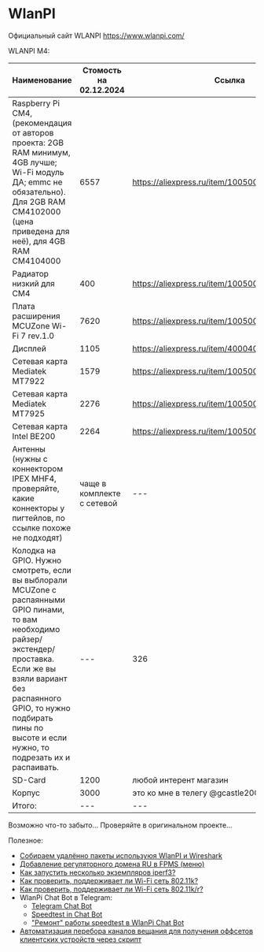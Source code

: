 # WlanPI

Официальный сайт WLANPI https://www.wlanpi.com/

WLANPI M4:

| Наименование | Стомость на 02.12.2024 | Ссылка |
| --- | --- | --- |
| Raspberry Pi CM4, (рекомендация от авторов проекта: 2GB RAM минимум, 4GB лучше; Wi-Fi модуль ДА; emmc не обязательно). Для 2GB RAM CM4102000 (цена приведена для неё), для 4GB RAM CM4104000 | 6557 | https://aliexpress.ru/item/1005005676082199.html |
| Радиатор низкий для CM4 | 400 | https://aliexpress.ru/item/1005003396655261.html |
| Плата расширения MCUZone Wi-Fi 7 rev.1.0 | 7620 | https://aliexpress.ru/item/1005006304890677.html |
| Дисплей | 1105 | https://aliexpress.ru/item/4000407560621.html |
|  Сетевая карта Mediatek MT7922 | 1579 | https://aliexpress.ru/item/1005005038454680.html |
|  Сетевая карта Mediatek MT7925 | 2276 | https://aliexpress.ru/item/1005007374829529.html |
|  Сетевая карта Intel BE200 | 2264 | https://aliexpress.ru/item/1005006170429520.html |
| Антенны (нужны с коннектором IPEX MHF4, проверяйте, какие коннекторы у пигтейлов, по ссылке похоже не подходят) | чаще в комплекте с сетевой  | --- |
| Колодка на GPIO. Нужно смотреть, если вы выблорали MCUZone с распаянными GPIO пинами, то вам необходимо райзер/экстендер/проставка. Если же вы взяли вариант без распаянного GPIO, то нужно подбирать пины по высоте и если нужно, то подрезать их и распаивать. | --- | 326 | https://aliexpress.ru/item/1005006185824484.html |
| SD-Card | 1200 | любой интерент магазин |
| Корпус | 3000 | это ко мне в телегу @gcastle2007 |
| Итого: |  --- | --- |

Возможно что-то забыто... Проверяйте в оригинальном проекте...

Полезное:

- [Собираем удалённо пакеты используюя WlanPI и Wireshark](./Capture/README.md)
- [Добавление регуляторного домена RU в FPMS (меню)](./Domain_RU_fpms/README.md)
- [Как запустить несколько экземпляров iperf3?](https://mac-wifi.com/running-logging-multiple-iperf-services-on-the-wlanpi/)
- [Как проверить, поддерживает ли Wi-Fi сеть 802.11k?](https://semfionetworks.com/blog/wireshark-how-to-check-if-a-wi-fi-network-supports-80211k/)
- [Как проверить, поддерживает ли Wi-Fi сеть 802.11k/r?](https://mac-wifi.com/how-to-verify-whether-802-11k-and-11r-are-enabled-via-a-capture/)
- WlanPi Chat Bot в Telegram:
  - [Telegram Chat Bot](https://github.com/WLAN-Pi/wlanpi-chat-bot)
  - [Speedtest in Chat Bot](https://www.speedtest.net/apps/cli)
  - ["Ремонт" работы speedtest в WlanPi Chat Bot](./Wlanpi-chat-bot/README.md)
- [Автоматизация перебора каналов вещания для получения оффсетов клиентских устройств через скрипт](./Wlanpi_offsets/README.md)